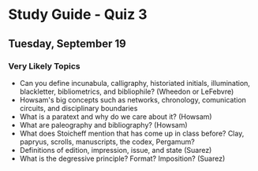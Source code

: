 # Study Guide - Quiz 3

## Tuesday, September 19

### Very Likely Topics

- Can you define incunabula, calligraphy, historiated initials, illumination, blackletter, bibliometrics, and bibliophile? (Wheedon or LeFebvre)
- Howsam's big concepts such as networks, chronology, comunication circuits, and disciplinary boundaries
- What is a paratext and why do we care about it? (Howsam)
- What are paleography and bibliography? (Howsam)
- What does Stoicheff mention that has come up in class before? Clay, papryus, scrolls, manuscripts, the codex, Pergamum?
- Definitions of edition, impression, issue, and state (Suarez)  
- What is the degressive principle? Format? Imposition? (Suarez) 

